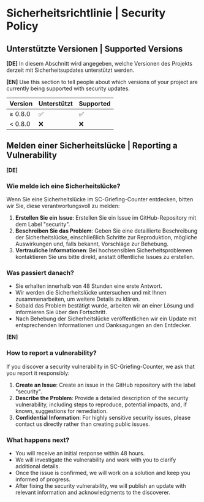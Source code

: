 # Sicherheitsrichtlinie | Security Policy

## Unterstützte Versionen | Supported Versions

**[DE]** In diesem Abschnitt wird angegeben, welche Versionen des Projekts derzeit mit Sicherheitsupdates unterstützt werden.

**[EN]** Use this section to tell people about which versions of your project are currently being supported with security updates.

| Version | Unterstützt | Supported          |
| ------- | ------------------ | ------------------ |
| ≥ 0.8.0 | :white_check_mark: | :white_check_mark: |
| < 0.8.0 | :x:                | :x:                |

## Melden einer Sicherheitslücke | Reporting a Vulnerability

**[DE]** 
### Wie melde ich eine Sicherheitslücke?

Wenn Sie eine Sicherheitslücke im SC-Griefing-Counter entdecken, bitten wir Sie, diese verantwortungsvoll zu melden:

1. **Erstellen Sie ein Issue**: Erstellen Sie ein Issue im GitHub-Repository mit dem Label "security".
2. **Beschreiben Sie das Problem**: Geben Sie eine detaillierte Beschreibung der Sicherheitslücke, einschließlich Schritte zur Reproduktion, mögliche Auswirkungen und, falls bekannt, Vorschläge zur Behebung.
3. **Vertrauliche Informationen**: Bei hochsensiblen Sicherheitsproblemen kontaktieren Sie uns bitte direkt, anstatt öffentliche Issues zu erstellen.

### Was passiert danach?

- Sie erhalten innerhalb von 48 Stunden eine erste Antwort.
- Wir werden die Sicherheitslücke untersuchen und mit Ihnen zusammenarbeiten, um weitere Details zu klären.
- Sobald das Problem bestätigt wurde, arbeiten wir an einer Lösung und informieren Sie über den Fortschritt.
- Nach Behebung der Sicherheitslücke veröffentlichen wir ein Update mit entsprechenden Informationen und Danksagungen an den Entdecker.

**[EN]** 
### How to report a vulnerability?

If you discover a security vulnerability in SC-Griefing-Counter, we ask that you report it responsibly:

1. **Create an Issue**: Create an issue in the GitHub repository with the label "security".
2. **Describe the Problem**: Provide a detailed description of the security vulnerability, including steps to reproduce, potential impacts, and, if known, suggestions for remediation.
3. **Confidential Information**: For highly sensitive security issues, please contact us directly rather than creating public issues.

### What happens next?

- You will receive an initial response within 48 hours.
- We will investigate the vulnerability and work with you to clarify additional details.
- Once the issue is confirmed, we will work on a solution and keep you informed of progress.
- After fixing the security vulnerability, we will publish an update with relevant information and acknowledgments to the discoverer.
